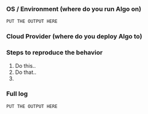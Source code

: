 ### OS / Environment (where do you run Algo on)
<!--- 
Run the command `uname -a` and put the output here  
-->

```
PUT THE OUTPUT HERE
```

### Cloud Provider (where do you deploy Algo to)
<!--- 
If you deploy to a cloud provider specify the provider here.

```
PUT THE OUTPUT HERE
```

### Summary of the problem
<!--- Describe the problem -->


### Steps to reproduce the behavior
<!--- Describe the steps how to reproduce the problem. -->

1. Do this..
2. Do that..
3. 

### Full log
<!--- Put here the FULL LOG after you run the ./algo script -->

```
PUT THE OUTPUT HERE
```
